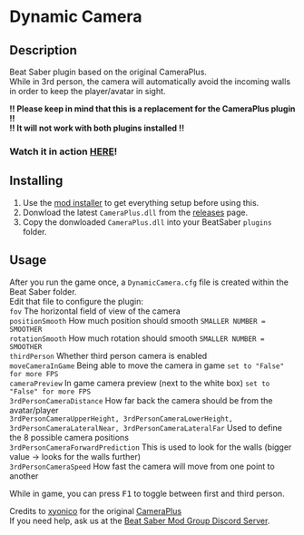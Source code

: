 # Dynamic Camera

## Description
Beat Saber plugin based on the original CameraPlus.  
While in 3rd person, the camera will automatically avoid the incoming walls in order to keep the player/avatar in sight.

**!! Please keep in mind that this is a replacement for the CameraPlus plugin !!**  
**!! It will not work with both plugins installed !!**  

### Watch it in action [HERE](https://www.youtube.com/watch?v=y0fMcUkKPFE)!

## Installing
1. Use the [mod installer](https://github.com/Umbranoxio/BeatSaberModInstaller/releases) to get everything setup before using this.  
2. Donwload the latest `CameraPlus.dll` from the [releases](https://github.com/mihaiko/DynamicCamera/releases) page.  
3. Copy the donwloaded `CameraPlus.dll` into your BeatSaber `plugins` folder.  


## Usage
After you run the game once, a `DynamicCamera.cfg` file is created within the Beat Saber folder.  
Edit that file to configure the plugin:  
`fov` The horizontal field of view of the camera  
`positionSmooth` How much position should smooth `SMALLER NUMBER = SMOOTHER`  
`rotationSmooth` How much rotation should smooth `SMALLER NUMBER = SMOOTHER`  
`thirdPerson` Whether third person camera is enabled  
`moveCameraInGame` Being able to move the camera in game `set to "False" for more FPS`  
`cameraPreview` In game camera preview (next to the white box) `set to "False" for more FPS`  
`3rdPersonCameraDistance` How far back the camera should be from the avatar/player  
`3rdPersonCameraUpperHeight, 3rdPersonCameraLowerHeight, 3rdPersonCameraLateralNear, 3rdPersonCameraLateralFar` Used to define the 8 possible camera positions  
`3rdPersonCameraForwardPrediction` This is used to look for the walls (bigger value -> looks for the walls further)  
`3rdPersonCameraSpeed` How fast the camera will move from one point to another  

While in game, you can press <kbd>F1</kbd> to toggle between first and third person.  

Credits to [xyonico](https://github.com/xyonico) for the original [CameraPlus](https://github.com/xyonico/CameraPlus)  
If you need help, ask us at the [Beat Saber Mod Group Discord Server](https://discord.gg/Cz6PTM5).
